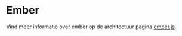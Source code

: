 # Ember

Vind meer informatie over ember op de architectuur pagina [ember.js](../architectuur/ember.js.md).

